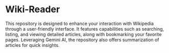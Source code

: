 # Wiki-Reader
This repository is designed to enhance your interaction with Wikipedia through a user-friendly interface. It features capabilities such as searching, listing, and viewing detailed articles, along with bookmarking your favorite pages. Leveraging Gemini AI, the repository also offers summarization of articles for quick insights.
